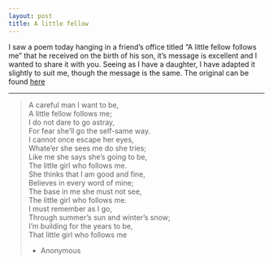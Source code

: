 ```yaml
---
layout: post
title: A little fellow
---
```


I saw a poem today hanging in a friend’s office titled “A little fellow follows me” that he received on the birth of his son, it’s message is excellent and I wanted to share it with you. Seeing as I have a daughter, I have adapted it slightly to suit me, though the message is the same. The original can be found [here](https://store.artofmanliness.com/products/a-little-fellow-follows-me-poem-print)

****

>A careful man I want to be,  
>A little fellow follows me;  
>I do not dare to go astray,  
>For fear she’ll go the self-same way.  
>I cannot once escape her eyes,  
>Whate’er she sees me do she tries;  
>Like me she says she’s going to be,  
>The little girl who follows me.  
>She thinks that I am good and fine,  
>Believes in every word of mine;  
>The base in me she must not see,  
>The little girl who follows me.  
>I must remember as I go,  
>Through summer’s sun and winter’s snow;  
>I’m building for the years to be,  
>That little girl who follows me  
>-	Anonymous  

